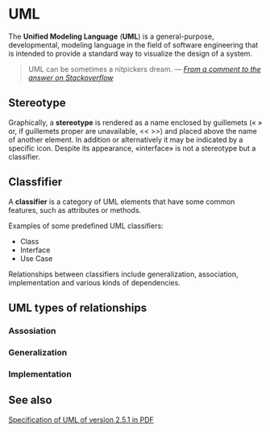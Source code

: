 # UML

The **Unified Modeling Language** (**UML**) is a general-purpose, developmental, modeling language in the field of software engineering that is intended to provide a standard way to visualize the design of a system.

> UML can be sometimes a nitpickers dream.
> –– <cite>[From a comment to the answer on Stackoverflow][1]</cite>

[1]: https://stackoverflow.com/a/24703384/1833895

## Stereotype

Graphically, a **stereotype** is rendered as a name enclosed by guillemets (« » or, if guillemets proper are unavailable, << >>) and placed above the name of another element. In addition or alternatively it may be indicated by a specific icon. Despite its appearance, «interface» is not a stereotype but a classifier.

## Classfifier

A **classifier** is a category of UML elements that have some common features, such as attributes or methods.

Examples of some predefined UML classifiers:

* Class
* Interface
* Use Case

Relationships between classifiers include generalization, association, implementation and various kinds of dependencies.

## UML types of relationships

### Assosiation

### Generalization

### Implementation

## See also

[Specification of UML of version 2.5.1 in PDF](https://www.omg.org/spec/UML/2.5.1/PDF)

